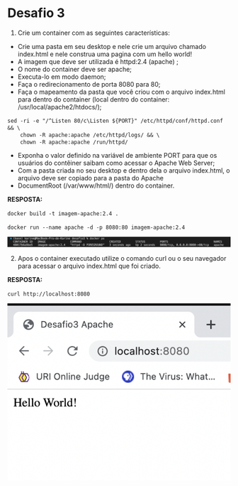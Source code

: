 # Desafio 3
1. Crie um container com as seguintes características:

  - Crie uma pasta em seu desktop e nele crie um arquivo chamado index.html e nele construa uma pagina com um hello world!
  - A imagem que deve ser utilizada é httpd:2.4 (apache) ;
  - O nome do container deve ser apache;
  - Executa-lo em modo daemon;
  - Faça o redirecionamento de porta 8080 para 80;
  - Faça o mapeamento da pasta que você criou com o arquivo index.html para dentro do container (local dentro do container: /usr/local/apache2/htdocs/);

```
sed -ri -e "/^Listen 80/c\Listen ${PORT}" /etc/httpd/conf/httpd.conf && \
    chown -R apache:apache /etc/httpd/logs/ && \
    chown -R apache:apache /run/httpd/
```

  - Exponha o valor definido na variável de ambiente PORT para que os usuários do contêiner saibam como acessar o Apache Web Server;
  - Com a pasta criada no seu desktop e dentro dela o arquivo index.html, o arquivo deve ser copiado para a pasta do Apache
  - DocumentRoot (/var/www/html/) dentro do container.

**RESPOSTA:**
  
`docker build -t imagem-apache:2.4 .`

`docker run --name apache -d -p 8080:80 imagem-apache:2.4`

  ![Imagem Apache](imagemApache.png)

2. Apos o container executado utilize o comando curl ou o seu navegador para acessar o arquivo index.html que foi criado.

**RESPOSTA:**

`curl http://localhost:8080`

 ![Imagem navegador Apache](imagemNavegadorApache.png)